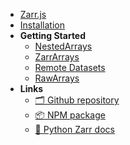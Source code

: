 * [Zarr.js](/)
* [Installation](/installation.md)
* **Getting Started**
  * [NestedArrays](/getting-started/nested-arrays.md)
  * [ZarrArrays](/getting-started/zarr-arrays.md)
  * [Remote Datasets](/getting-started/remote-data.md)
  * [RawArrays](/getting-started/raw-arrays.md)
* **Links**
    * [ 🗂️ Github repository](https://github.com/gzuidhof/zarr.js)
    * [ 📦 NPM package](https://www.npmjs.com/package/zarr)
    * [ 📘 Python Zarr docs](https://zarr.readthedocs.io/en/stable/)

